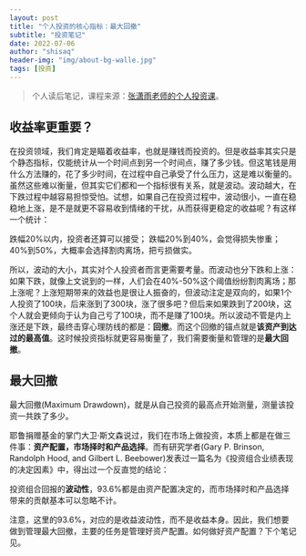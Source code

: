 ```yaml
---
layout: post
title: "个人投资的核心指标：最大回撤"
subtitle: "投资笔记"
date: 2022-07-06
author: "shisaq"
header-img: "img/about-bg-walle.jpg"
tags: [投资]
---
```


> 个人读后笔记，课程来源：[张潇雨老师的个人投资课](https://www.igetget.com/course/张潇雨·个人投资课?param=XDGhXPc6fL6&token=YPZNRwQ0qL1MVEpfwzK3lmz4kgWEnx)。

## 收益率更重要？

在投资领域，我们肯定是瞄着收益率，也就是赚钱而投资的。但是收益率其实只是个静态指标，仅能统计从一个时间点到另一个时间点，赚了多少钱。但这笔钱是用什么方法赚的，花了多少时间，在过程中自己承受了什么压力，这是难以衡量的。虽然这些难以衡量，但其实它们都和一个指标很有关系，就是波动。波动越大，在下跌过程中越容易担惊受怕。试想，如果自己在投资过程中，波动很小，一直在稳稳地上涨，是不是就更不容易收到情绪的干扰，从而获得更稳定的收益呢？有这样一个统计：

跌幅20%以内，投资者还算可以接受；
跌幅20%到40%，会觉得损失惨重；
40%到50%，大概率会选择割肉离场，把亏损做实。

所以，波动的大小，其实对个人投资者而言更需要考量。而波动也分下跌和上涨：如果下跌，就像上文说到的一样，人们会在40%-50%这个阈值纷纷割肉离场；那上涨呢？上涨短期带来的效益也是很让人振奋的，但波动注定是双向的，如果1个人投资了100块，后来涨到了300块，涨了很多吧？但后来如果跌到了200块，这个人就会更倾向于认为自己亏了100块，而不是赚了100块。所以波动不管是内上涨还是下跌，最终击穿心理防线的都是：**回撤**。而这个回撤的锚点就是**该资产到达过的最高值**。这时候投资指标就更容易衡量了，我们需要衡量和管理的是**最大回撤**。

## 最大回撤

最大回撤(Maximum Drawdown)，就是从自己投资的最高点开始测量，测量该投资一共跌了多少。

耶鲁捐赠基金的掌门大卫·斯文森说过，我们在市场上做投资，本质上都是在做三件事：**资产配置，市场择时和产品选择**。而有研究学者(Gary P. Brinson, Randolph Hood, and Gilbert L. Beebower)发表过一篇名为《投资组合业绩表现的决定因素》中，得出过一个反直觉的结论：

投资组合回报的**波动性**，93.6%都是由资产配置决定的，而市场择时和产品选择带来的贡献基本可以忽略不计。

注意，这里的93.6%，对应的是收益波动性，而不是收益本身。因此，我们想要做到管理最大回撤，主要的任务是管理好资产配置。如何做好资产配置？下个笔记见。